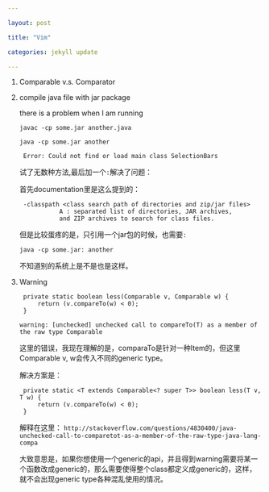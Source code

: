 ```yaml
---

layout: post

title: "Vim"

categories: jekyll update 

---
```


1. Comparable v.s. Comparator
2. compile java file with jar package

	there is a problem when I am running

	`javac -cp some.jar another.java`
	
	`java -cp some.jar another`
	
		Error: Could not find or load main class SelectionBars

	试了无数种方法,最后加一个`:`解决了问题：
	
	首先documentation里是这么提到的：
	
		-classpath <class search path of directories and zip/jar files>
                  A : separated list of directories, JAR archives,
                  and ZIP archives to search for class files.

	但是比较蛋疼的是，只引用一个jar包的时候，也需要`:`
	
	`java -cp some.jar: another`
	        
	不知道别的系统上是不是也是这样。

3. Warning

		private static boolean less(Comparable v, Comparable w) {
			return (v.compareTo(w) < 0);                                                                                                                        
		}
	`warning: [unchecked] unchecked call to compareTo(T) as a member of the raw type Comparable`
	
	这里的错误，我现在理解的是，comparaTo是针对一种Item的，但这里Comparable v, w会传入不同的generic type。
	
	解决方案是：
	
		private static <T extends Comparable<? super T>> boolean less(T v, T w) {                                                                               
			return (v.compareTo(w) < 0);
		}

	解释在这里：
	`http://stackoverflow.com/questions/4830400/java-unchecked-call-to-comparetot-as-a-member-of-the-raw-type-java-lang-compa`
	
	大致意思是，如果你想使用一个generic的api，并且得到warning需要将某一个函数改成generic的，那么需要使得整个class都定义成generic的，这样，就不会出现generic type各种混乱使用的情况。